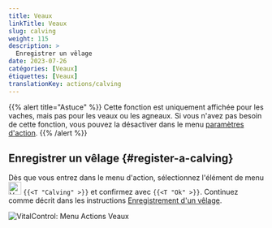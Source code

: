 ```yaml
---
title: Veaux
linkTitle: Veaux
slug: calving
weight: 115
description: >
  Enregistrer un vêlage
date: 2023-07-26
catégories: [Veaux]
étiquettes: [Veaux]
translationKey: actions/calving
---
```

{{% alert title="Astuce" %}}
Cette fonction est uniquement affichée pour les vaches, mais pas pour les veaux ou les agneaux.
Si vous n'avez pas besoin de cette fonction, vous pouvez la désactiver dans le menu [paramètres d'action](../setting/).
{{% /alert %}}

## Enregistrer un vêlage {#register-a-calving}

Dès que vous entrez dans le menu d'action, sélectionnez l'élément de menu <img src="/icons/actions/calving.svg" width="25" align="bottom" alt="Veaux"  alt="Veaux"/> `{{<T "Calving" >}}` et confirmez avec `{{<T "Ok" >}}`. Continuez comme décrit dans les instructions [Enregistrement d'un vêlage](/fr/docs/new/calving/).

   ![VitalControl: Menu Actions Veaux](../images/calving.png "Veaux")
